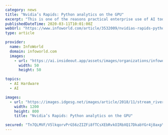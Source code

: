 ```yaml
---
category: news
title: "Nvidia’s Rapids: Python analytics on the GPU"
excerpt: "This is one of the reasons practical enterprise use of AI today is dominated by the largest enterprises, which can throw enormous resources at the problem. Rapids is an umbrella for several open source projects, incubated by Nvidia, that puts the entire processing pipeline on the GPU, eliminating the I/O bound data transfers, while also ..."
publishedDateTime: 2020-03-11T10:01:00Z
webUrl: "https://www.infoworld.com/article/3532009/nvidias-rapids-python-analytics-on-the-gpu.html"
type: article

provider:
  name: InfoWorld
  domain: infoworld.com
  images:
    - url: "https://ai.insideout.app/assets/images/organizations/infoworld.com-50x50.jpg"
      width: 50
      height: 50

topics:
  - AI Hardware
  - AI

images:
  - url: "https://images.idgesg.net/images/article/2018/11/stream_river-bed_water-flow_rapids_rush-100780362-large.3x2.jpg"
    width: 1200
    height: 800
    title: "Nvidia’s Rapids: Python analytics on the GPU"

secured: "Tn7QLMVF/V5lkqorvPrG56zZIZFi8fTCsXEbRvkOIRbXQ17DkabYGr4j8axpYjCVCRGpcy6NbilGy1qr0ZyrKUNHoDSiZKUdgCgZo3GIDWLmCTGNFBXCWXiPGXSh6eEYix8cT+QwP0+IaFQh8p9E6yzq9YxLX3D2hAMnz1Skjp3CiiSjb6DuT3f8CBgSwkjPG3p22fZz0enUEkPNInNgJaEIJyUwJe9jWSoOnJlgnMEZq+qzGc8J+m+cL7BRhXiMmwnUVTc+ia0BlprBMwtmk/0nnKQTWU5Ghza9Ng3KNTbMtr9xm4f1XMdz1C1RMOM/;b6HkIuF5CBcFiEP+acxi5g=="
---
```


